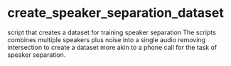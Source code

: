 # create_speaker_separation_dataset
script that creates a dataset for training speaker separation
The scripts combines multiple speakers plus noise into a single audio removing  intersection to create a dataset more akin to a phone call for the task of speaker separation.

